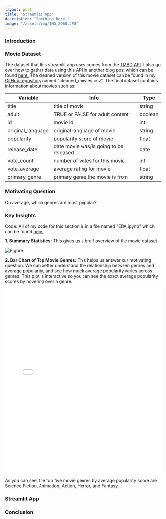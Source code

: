 ```yaml
---
layout: post
title: "Streamlit App"
description: "Somthing here."
image: "/assets/img/IMG_2060.JPG"
--- 
```


### Introduction

### Movie Dataset
The dataset that this streamlit app uses comes from the [TMBD API](https://developer.themoviedb.org/docs/getting-started). I also go over how to gather data using this API in another blog post which can be found [here.](https://laurenscarzella.github.io/my-blog/blog/api/) The cleaned version of this movie dataset can be found in my [GitHub repository](https://github.com/laurenscarzella/my-api) named "cleaned_movies.csv". The final dataset contains information about movies such as:

| Variable          | Info                                   | Type     |
|-------------------|----------------------------------------|----------|
| title             | title of movie                         | string   |
| adult             | TRUE or FALSE for adult content        | boolean  |
| id                | movie id                               | int      |
| original_language | original language of movie             | string   |
| popularity        | popularity score of movie              | float    |
| release_date      | date movie was/is going to be released | date     |
| vote_count        | number of votes for this movie         | int      |
| vote_average      | average rating for movie               | float    |
| primary_genre     | primary genre the movie is from        | string   |

### Motivating Question
On average, which genres are most popular?

### Key Insights
Code: All of my code for this section is in a file named "EDA.ipynb" which can be found [here.](https://github.com/laurenscarzella/my-api/blob/main/EDA.ipynb)

**1. Summary Statistics:** This gives us a breif overview of the movie dataset.

![Figure]({{site.url}}/{{site.baseurl}}/assets/img/summary_stats.png)

**2. Bar Chart of Top Movie Genres:** This helps us answer our motivating question. We can better understand the relationship between genres and average popularity, and see how much average popularity varies across genres. This plot is interactive so you can see the exact average popularity scores by hovering over a genre.

<iframe src="{{site.url}}/{{site.baseurl}}/assets/img/interactive_plot1.html" width="100%" height="600px" frameborder="0"></iframe>

As you can see, the top five movie genres by average popularity score are Science Fiction, Animation, Action, Horror, and Fantasy.  

### Streamlit App

### Conclusion


